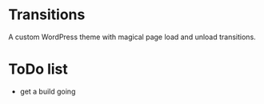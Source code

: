 # Transitions
A custom WordPress theme with magical page load and unload transitions.

# ToDo list
- get a build going